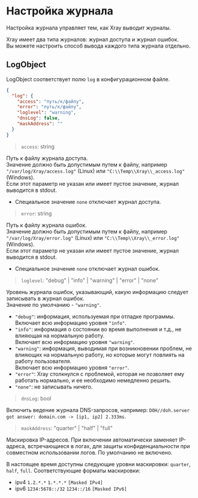 # Настройка журнала

Настройка журнала управляет тем, как Xray выводит журналы.

Xray имеет два типа журналов: журнал доступа и журнал ошибок.  
Вы можете настроить способ вывода каждого типа журнала отдельно.

## LogObject

LogObject соответствует полю `log` в конфигурационном файле.

```json
{
  "log": {
    "access": "путь/к/файлу",
    "error": "путь/к/файлу",
    "loglevel": "warning",
    "dnsLog": false,
    "maskAddress": ""
  }
}
```

> `access`: string

Путь к файлу журнала доступа.  
Значение должно быть допустимым путем к файлу, например `"/var/log/Xray/access.log"` (Linux) или `"C:\\Temp\\Xray\\_access.log"` (Windows).  
Если этот параметр не указан или имеет пустое значение, журнал выводится в stdout.

- Специальное значение `none` отключает журнал доступа.

> `error`: string

Путь к файлу журнала ошибок.  
Значение должно быть допустимым путем к файлу, например `"/var/log/Xray/error.log"` (Linux) или `"C:\\Temp\\Xray\\_error.log"` (Windows).  
Если этот параметр не указан или имеет пустое значение, журнал выводится в stdout.

- Специальное значение `none` отключает журнал ошибок.

> `loglevel`: "debug" | "info" | "warning" | "error" | "none"

Уровень журнала ошибок, указывающий, какую информацию следует записывать в журнал ошибок.  
Значение по умолчанию - `"warning"`.

- `"debug"`: информация, используемая при отладке программы.  
    Включает всю информацию уровня `"info"`.
- `"info"`: информация о состоянии во время выполнения и т.д., не влияющая на нормальную работу.  
    Включает всю информацию уровня `"warning"`.
- `"warning"`: информация, выводимая при возникновении проблем, не влияющих на нормальную работу, но которые могут повлиять на работу пользователя.  
    Включает всю информацию уровня `"error"`.
- `"error"`: Xray столкнулся с проблемой, которая не позволяет ему работать нормально, и ее необходимо немедленно решить.
- `"none"`: не записывать ничего.

> `dnsLog`: bool

Включить ведение журнала DNS-запросов, например: `DOH//doh.server got answer: domain.com -> [ip1, ip2] 2.333ms`.

> `maskAddress`: "quarter" | "half" | "full"

Маскировка IP-адресов. При включении автоматически заменяет IP-адреса, встречающиеся в логах, для защиты конфиденциальности при совместном использовании логов. По умолчанию не включено.

В настоящее время доступны следующие уровни маскировки: `quarter`, `half`, `full`. Соответствующие форматы маскировки:

- ipv4 `1.2.*.*` `1.*.*.*` `[Masked IPv4]`
- ipv6 `1234:5678::/32` `1234::/16` `[Masked IPv6]`
